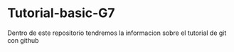 # Tutorial-basic-G7
Dentro de este repositorio tendremos la informacion sobre el tutorial de git con github
